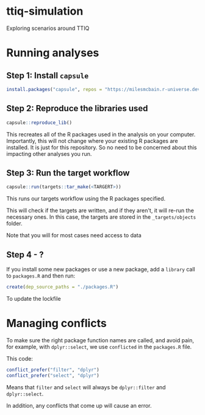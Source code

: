 # ttiq-simulation

Exploring scenarios around TTIQ

# Running analyses

## Step 1: Install `capsule`

```r
install.packages("capsule", repos = "https://milesmcbain.r-universe.dev")
```

## Step 2: Reproduce the libraries used 

```r
capsule::reproduce_lib()
```

This recreates all of the R packages used in the analysis on your computer. Importantly, this will not change where your existing R packages are installed. It is just for this repository. So no need to be concerned about this impacting other analyses you run.

## Step 3: Run the target workflow

```r
capsule::run(targets::tar_make(<TARGERT>))
```

This runs our targets workflow using the R packages specified.

This will check if the targets are written, and if they aren't, it will re-run the necessary ones. In this case, the targets are stored in the `_targets/objects` folder.

Note that you will for most cases need access to data

## Step 4 - ?

If you install some new packages or use a new package, add a `library` call to `packages.R` and then run:

```r
create(dep_source_paths = "./packages.R")
```

To update the lockfile

# Managing conflicts

To make sure the right package function names are called, and avoid pain, for example, with `dplyr::select`, we use `conflicted` in the `packages.R` file.

This code:

```r
conflict_prefer("filter", "dplyr")
conflict_prefer("select", "dplyr")
```

Means that `filter` and `select` will always be `dplyr::filter` and `dplyr::select`.

In addition, any conflicts that come up will cause an error.